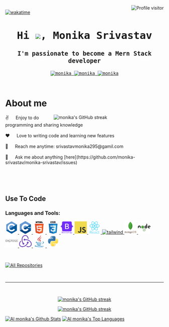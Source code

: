 <!--
<h2 align="center">
  Welcome to monika's World!
  <img src="https://media.giphy.com/media/hvRJCLFzcasrR4ia7z/giphy.gif" width="28">
</h2>

-->

<!--
<p align="center">
  <a href="https://github.com/alsiam"><img src="https://readme-typing-svg.herokuapp.com/?lines=Self%20Taught%20Programmer;Front%20End%20Developer;1.5%2B%20years%20of%20coding%20experience;Always%20learning%20new%20things&center=true&width=380&height=45"></a>
</p>

 -->

<a href="https://komarev.com/ghpvc/?username=monika-srivastav">
  <img align="right" src="https://komarev.com/ghpvc/?username=monika-srivastav&label=Visitors&color=0e75b6&style=flat" alt="Profile visitor" />
</a>


[![wakatime](https://wakatime.com/badge/user/eebb3dd8-d9b2-40de-9b88-6fd6cac99dbc.svg)](https://wakatime.com/@eebb3dd8-d9b2-40de-9b88-6fd6cac99dbc)

<!-- Intro  -->
<h3 align="center">
        <samp><h1 align="center">Hi   <img src="https://media.giphy.com/media/hvRJCLFzcasrR4ia7z/giphy.gif" width="28">, Monika Srivastav</h1>
<h3 align="center"> I'm passionate to become a Mern Stack developer </h3>
        </samp>
</h3>


<p align="center"> 
  <samp>
    <a href="https://www.google.com「 Google Me 」</a>
    <br>
    「 I am a software developer from <b>India</b> 」
    <br>
    <br>
  </samp>
</p>

<p align="center">
 <a href="https://monika.com" target="blank">
  <img src="https://img.shields.io/badge/Website-DC143C?style=for-the-badge&logo=medium&logoColor=white" alt="monika" />
 </a>
 <a href="https://www.linkedin.com/in/monika-srivastav-733217254" target="_blank">
  <img src="https://img.shields.io/badge/LinkedIn-0077B5?style=for-the-badge&logo=linkedin&logoColor=white" alt="monika"/>
 </a>
 
 
 <a href="https://www.instagram.com/monikashrivastava2712003/" target="_blank">
  <img src="https://img.shields.io/badge/Instagram-fe4164?style=for-the-badge&logo=instagram&logoColor=white" alt="monika" />
 </a> 
 
</p>
<br />

<!-- About Section -->
 # About me
 
<p>
<!--  <img width="350" src="https://www.google.com/imgres?q=coding%20image&imgurl=https%3A%2F%2Fwww.computersciencedegreehub.com%2Fwp-content%2Fuploads%2F2023%2F02%2Fshutterstock_535124956-scaled.jpg&imgrefurl=https%3A%2F%2Fwww.computersciencedegreehub.com%2Ffaq%2Fwhat-is-coding%2F&docid=VK7KWe04ttHEHM&tbnid=zEPva_yynORCfM&vet=12ahUKEwizl7212s6HAxWfUGwGHYDMAQwQM3oECGUQAA..i&w=2560&h=1890&hcb=2&ved=2ahUKEwizl7212s6HAxWfUGwGHYDMAQwQM3oECGUQAA" alt="Coding gif" />  -->
<img align="right" width="350" src="https://github-readme-streak-stats.herokuapp.com/?user=monika-srivastav&theme=radical&border=7F3FBF&background=0D1117" alt="monika's GitHub streak"/>
 ✌️ &emsp; Enjoy to do programming and sharing knowledge <br/><br/>
 ❤️ &emsp; Love to writing code and learning new features<br/><br/>
 📧 &emsp; Reach me anytime: srivastavmonika295@gamil.com<br/><br/>
 💬 &emsp; Ask me about anything [here](https://github.com/monika-srivastav/monika-srivastav/issues)

</p>

<br/>
<br/>
<br/>

## Use To Code
<h3 align="left">Languages and Tools:</h3>
<p align="left"> <a href="https://www.cprogramming.com/" target="_blank" rel="noreferrer"> <img src="https://raw.githubusercontent.com/devicons/devicon/master/icons/c/c-original.svg" alt="c" width="40" height="40"/> </a> <a href="https://www.w3schools.com/cpp/" target="_blank" rel="noreferrer"> <img src="https://raw.githubusercontent.com/devicons/devicon/master/icons/cplusplus/cplusplus-original.svg" alt="cplusplus" width="40" height="40"/> </a> 
  <a href="https://www.w3.org/html/" target="_blank" rel="noreferrer"> <img src="https://raw.githubusercontent.com/devicons/devicon/master/icons/html5/html5-original-wordmark.svg" alt="html5" width="40" height="40"/> 
  <a href="https://www.w3schools.com/css/" target="_blank" rel="noreferrer"> <img src="https://raw.githubusercontent.com/devicons/devicon/master/icons/css3/css3-original-wordmark.svg" alt="css3" width="40" height="40"/> </a>
   <a href="https://getbootstrap.com" target="_blank" rel="noreferrer" > <img src="https://raw.githubusercontent.com/devicons/devicon/master/icons/bootstrap/bootstrap-plain-wordmark.svg" alt="bootstrap" width="40" height="40"/> </a>
    <a href="https://developer.mozilla.org/en-US/docs/Web/JavaScript" target="_blank" rel="noreferrer"> <img src="https://raw.githubusercontent.com/devicons/devicon/master/icons/javascript/javascript-original.svg" alt="javascript" width="40" height="40"/> </a>
    <a href="https://reactjs.org/" target="_blank" rel="noreferrer"> <img src="https://raw.githubusercontent.com/devicons/devicon/master/icons/react/react-original-wordmark.svg" alt="react" width="40" height="40"/> </a>
     </a> <a href="https://tailwindcss.com/" target="_blank" rel="noreferrer"> <img src="https://www.vectorlogo.zone/logos/tailwindcss/tailwindcss-icon.svg" alt="tailwind" width="40" height="40"/> </a>
   <a href="https://www.mongodb.com/" target="_blank" rel="noreferrer"> <img src="https://raw.githubusercontent.com/devicons/devicon/master/icons/mongodb/mongodb-original-wordmark.svg" alt="mongodb" width="40" height="40"/> </a> <a href="https://nodejs.org" target="_blank" rel="noreferrer"> <img src="https://raw.githubusercontent.com/devicons/devicon/master/icons/nodejs/nodejs-original-wordmark.svg" alt="nodejs" width="40" height="40"/> </a>
  <a href="https://expressjs.com" target="_blank" rel="noreferrer"> <img src="https://raw.githubusercontent.com/devicons/devicon/master/icons/express/express-original-wordmark.svg" alt="express" width="40" height="40"/> </a> 
  <a href="https://redux.js.org" target="_blank" rel="noreferrer"> <img src="https://raw.githubusercontent.com/devicons/devicon/master/icons/redux/redux-original.svg" alt="redux" width="40" height="40"/>
  <a href="https://www.java.com" target="_blank" rel="noreferrer"> <img src="https://raw.githubusercontent.com/devicons/devicon/master/icons/java/java-original.svg" alt="java" width="40" height="40"/> </a> 
   <a href="https://www.python.org" target="_blank" rel="noreferrer"> <img src="https://raw.githubusercontent.com/devicons/devicon/master/icons/python/python-original.svg" alt="python" width="40" height="40"/> </a> 
</p>

<br/>

<p align="left">
  <a href="https://github.com/monika-srivastav?tab=repositories" target="_blank"><img alt="All Repositories" title="All Repositories" src="https://img.shields.io/badge/-All%20Repos-2962FF?style=for-the-badge&logo=koding&logoColor=white"/></a>
</p>

<br/>
<hr/>
<br/>

<p align="center">
  <a href="https://github.com/monika-srivastav">
     <img  src="https://github-readme-streak-stats.herokuapp.com/?user=monika-srivastav&theme=radical&border=7F3FBF&background=0D1117" alt="monika's GitHub streak"/>

  </a>
</p>
<p align="center">
  <a href="https://github.com/monika-srivastav">
     <img  src="https://github-profile-summary-cards.vercel.app/api/cards/profile-details?username=monika-srivastav&theme=radical" alt="monika's GitHub streak"/>

  </a>
</p>


<a> 
    <a href="https://github.com/monika-srivastav"><img alt="Al monika's Github Stats" src="https://denvercoder1-github-readme-stats.vercel.app/api?username=monika-srivastav&show_icons=true&count_private=true&theme=react&border_color=7F3FBF&bg_color=0D1117&title_color=F85D7F&icon_color=F8D866" height="192px" width="49.5%"/></a>
  <a href="https://github.com/monika-srivastav"><img alt="Al monika's Top Languages" src="https://denvercoder1-github-readme-stats.vercel.app/api/top-langs/?username=monika-srivastav&langs_count=8&layout=compact&theme=react&border_color=7F3FBF&bg_color=0D1117&title_color=F85D7F&icon_color=F8D866" height="192px" width="49.5%"/></a>
  <br/>
</a>

